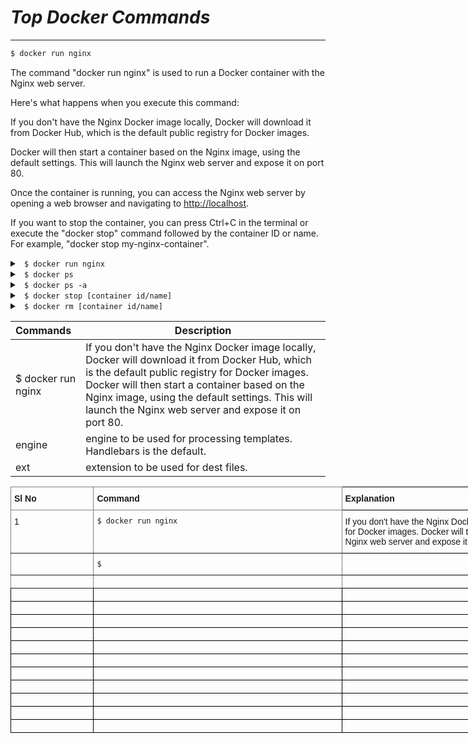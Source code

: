 # *Top Docker Commands*

---

```sh
$ docker run nginx
```
The command "docker run nginx" is used to run a Docker container with the Nginx web server.

Here's what happens when you execute this command:

If you don't have the Nginx Docker image locally, Docker will download it from Docker Hub, which is the default public registry for Docker images.

Docker will then start a container based on the Nginx image, using the default settings. This will launch the Nginx web server and expose it on port 80.

Once the container is running, you can access the Nginx web server by opening a web browser and navigating to <http://localhost>.

If you want to stop the container, you can press Ctrl+C in the terminal or execute the "docker stop" command followed by the container ID or name. For example, "docker stop my-nginx-container".
<details close>

<summary><code> $ docker run nginx</code></summary>
<br>
The command "docker run nginx" is used to run a Docker container with the Nginx web server.

Here's what happens when you execute this command:

If you don't have the Nginx Docker image locally, Docker will download it from Docker Hub, which is the default public registry for Docker images.

Docker will then start a container based on the Nginx image, using the default settings. This will launch the Nginx web server and expose it on port 80.

Once the container is running, you can access the Nginx web server by opening a web browser and navigating to <http://localhost>.

If you want to stop the container, you can press Ctrl+C in the terminal or execute the "docker stop" command followed by the container ID or name. For example, "docker stop my-nginx-container".
</details>

<details close>

<summary><code> $ docker ps</code></summary>
<br>
The docker ps command is used to list all the running containers on a Docker host. It provides information such as the container ID, image used to create the container, command being run in the container, container status, ports being exposed, and the name of the container.
</details>
<details close>

<summary><code> $ docker ps -a</code></summary>
<br>
The docker ps -a command is used to list all the containers on a Docker host, including running and stopped containers. It provides similar information to docker ps, such as container ID, image used to create the container, command being run in the container, container status, ports being exposed, and the name of the container.
</details>
<details close>

<summary><code> $ docker stop [container id/name] </code></summary>
<br>
Well, you asked for it!
</details>

<details close>

<summary><code> $ docker rm [container id/name]</code></summary>
<br>
Well, you asked for it!
</details>



| Commands | Description |
|:----------------------------|---|
| $ docker run nginx| If you don't have the Nginx Docker image locally, Docker will download it from Docker Hub, which is the default public registry for Docker images. Docker will then start a container based on the Nginx image, using the default settings. This will launch the Nginx web server and expose it on port 80. |
| engine | engine to be used for processing templates. Handlebars is the default. |
| ext    | extension to be used for dest files. |



<style type="text/css">
.tg  {border-collapse:collapse;border-spacing:0;}
.tg td{border-color:black;border-style:solid;border-width:1px;font-family:Arial, sans-serif;font-size:14px;
  overflow:hidden;padding:10px 5px;word-break:normal;}
.tg th{border-color:black;border-style:solid;border-width:1px;font-family:Arial, sans-serif;font-size:14px;
  font-weight:normal;overflow:hidden;padding:10px 5px;word-break:normal;}
.tg .tg-0pky{border-color:inherit;text-align:left;vertical-align:top;a}
.tg .tg-0lax{text-align:left;vertical-align:top}
</style>
<table class="tg" style="undefined;table-layout: fixed; width: 1325px">
<colgroup>
<col style="width: 10%">
<col style="width: 30%">
<col style="width: 60%">
</colgroup>
<thead>
  <tr>
    <th class="tg-0pky"><span style="font-weight:bold">Sl No</span></th>
    <th class="tg-0pky"><span style="font-weight:bold">Command</span></th>
    <th class="tg-0lax"><span style="font-weight:bold">Explanation</span></th>
  </tr>
</thead>
<tbody>
  <tr>
    <td class="tg-0pky">1</td>
    <td class="tg-0pky"><code>$ docker run nginx</code></td>
    <td class="tg-0lax">If you don't have the Nginx Docker image locally, Docker will download it from Docker Hub, which is the default public registry for Docker images. Docker will then start a container based on the Nginx image, using the default settings. This will launch the Nginx web server and expose it on port 80.</td>
  </tr>
  <tr>
    <td class="tg-0pky"></td>
    <td class="tg-0pky"><code>$ </code></td>
    <td class="tg-0lax"></td>
  </tr>
  <tr>
    <td class="tg-0pky"></td>
    <td class="tg-0pky"></td>
    <td class="tg-0lax"></td>
  </tr>
  <tr>
    <td class="tg-0lax"></td>
    <td class="tg-0lax"></td>
    <td class="tg-0lax"></td>
  </tr>
  <tr>
    <td class="tg-0lax"></td>
    <td class="tg-0lax"></td>
    <td class="tg-0lax"></td>
  </tr>
  <tr>
    <td class="tg-0lax"></td>
    <td class="tg-0lax"></td>
    <td class="tg-0lax"></td>
  </tr>
  <tr>
    <td class="tg-0lax"></td>
    <td class="tg-0lax"></td>
    <td class="tg-0lax"></td>
  </tr>
  <tr>
    <td class="tg-0lax"></td>
    <td class="tg-0lax"></td>
    <td class="tg-0lax"></td>
  </tr>
  <tr>
    <td class="tg-0lax"></td>
    <td class="tg-0lax"></td>
    <td class="tg-0lax"></td>
  </tr>
  <tr>
    <td class="tg-0lax"></td>
    <td class="tg-0lax"></td>
    <td class="tg-0lax"></td>
  </tr>
  <tr>
    <td class="tg-0lax"></td>
    <td class="tg-0lax"></td>
    <td class="tg-0lax"></td>
  </tr>
  <tr>
    <td class="tg-0lax"></td>
    <td class="tg-0lax"></td>
    <td class="tg-0lax"></td>
  </tr>
  <tr>
    <td class="tg-0lax"></td>
    <td class="tg-0lax"></td>
    <td class="tg-0lax"></td>
  </tr>
  <tr>
    <td class="tg-0lax"></td>
    <td class="tg-0lax"></td>
    <td class="tg-0lax"></td>
  </tr>
</tbody>
</table>
